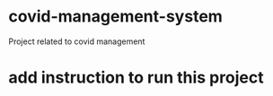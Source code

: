 # covid-management-system
Project related to covid management

# add instruction to run this project
